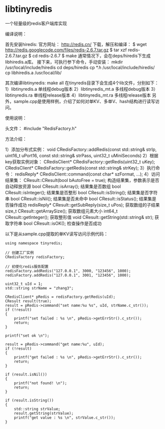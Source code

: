 # libtinyredis
一个轻量级的redis客户端库实现

编译说明：

首先安装hiredis:
官方网址：
http://redis.cn/
下载，解压和编译：
$ wget http://redis.googlecode.com/files/redis-2.6.7.tar.gz
$ tar xzf redis-2.6.7.tar.gz
$ cd redis-2.6.7
$ make
通常情况下，会在deps/hiredis下生成libhiredis.a库。
接下来，可执行参下命令，手动安装：
mkdir /usr/local/include/hiredis 
cd deps/hiredis
cp *.h /usr/local/include/hiredis/
cp libhiredis.a /usr/local/lib/

其次编译libtinyredis:
make all
在tinyredis目录下会生成4个lib文件，分别如下：
1）libtinyredis.a  单线程debug版本
2）libtinyredis_mt.a 多线程debug版本
3）libtinyredis.ra 单线程release版本
4）libtinyredis_mt.ra 多线程release版本
另外，sample.cpp是使用样例，介绍了如何对单KV、多单V、hash结构进行读写访问。


使用说明：

头文件：
#include "RedisFactory.h"

方法介绍：

1）添加分布式实例：
    void CRedisFactory::addRedis(const std::string& strIp, uint16_t uPort16, const std::string& strPass, uint32_t uMiniSeconds)
2）根据key获取实例对象：
    CRedisClient* CRedisFactory::getRedis(uint32_t uKey);
    CRedisClient* CRedisFactory::getRedis(const std::string& strKey);
3）执行命令：
    redisReply* CRedisClient::command(const char* szFormat, ...);
4）访问结果集：
    CResult::CResult(bool bAutoFree = true);  构造结果集，参数表示是否自动释放资源
    bool CResult::isArray();  结果集是否数组
    bool CResult::isInteger();  结果集是否整形
    bool CResult::isString(); 结果集是否字符串
    bool CResult::isNil(); 结果集是否未命中
    bool CResult::isStatus(); 结果集是否操作成功
    redisReply* CResult::getSubReply(size_t uPos); 获取数组的子结果
    size_t CResult::getArraySize(); 获取数组元素大小
    int64_t CResult::getInteger(); 获取整形值
    void CResult::getString(std::string& str); 获取字符串
    bool CResult::isOK(); 检查操作是否成功

以下是从sample.cpp提取的单KV读写访问示例代码：

    using namespace tinyredis;

    // 创建工厂实例
    CRedisFactory redisFactory;

    // 初使化redis服务配置
    redisFactory.addRedis("127.0.0.1", 3000, "123456", 1000);
    redisFactory.addRedis("127.0.0.1", 3001, "123456", 1000);

    uint32_t uId = 1;
    std::string strName = "zhang3";

    CRedisClient* pRedis = redisFactory.getRedis(uId);
    CResult result(true);
    result = pRedis->command("set name:%u %s", uId, strName.c_str());
    if (!result)
    {
        printf("set failed : %s \n", pRedis->getErrStr().c_str());
        return;
    }

    printf("set ok \n");

    result = pRedis->command("get name:%u", uId);
    if (!result)
    {
        printf("get failed : %s \n", pRedis->getErrStr().c_str());
        return;
    }

    if (result.isNil())
    {
        printf("not found! \n");
        return;
    }

    if (result.isString())
    {
        std::string strValue;
        result.getString(strValue);
        printf("get value : %s \n", strValue.c_str());
    }
